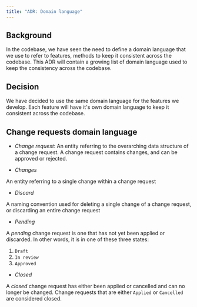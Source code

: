 ```yaml
---
title: "ADR: Domain language"
---
```


## Background

In the codebase, we have seen the need to define a domain language that we use to refer to features, methods to keep it consistent across the codebase. This ADR will contain a growing list of domain language used to keep the consistency across the codebase.

## Decision

We have decided to use the same domain language for the features we develop. Each feature will have it's own domain language to keep it consistent across the codebase.

## Change requests domain language

* *Change request*: An entity referring to the overarching data structure of a change request. A change request contains changes, and can be approved or rejected.

* *Changes*

An entity referring to a single change within a change request

* *Discard*

A naming convention used for deleting a single change of a change request, or discarding an entire change request

* *Pending*

A *pending* change request is one that has not yet been applied or discarded. In other words, it is in one of these three states:
1. `Draft`
2. `In review`
3. `Approved`

* *Closed*

A *closed* change request has either been applied or cancelled and can no longer be changed. Change requests that are either `Applied` or `Cancelled` are considered closed.

